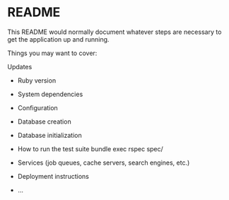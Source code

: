 # README

This README would normally document whatever steps are necessary to get the
application up and running.

Things you may want to cover:

Updates

* Ruby version

* System dependencies

* Configuration

* Database creation

* Database initialization

* How to run the test suite
  bundle exec rspec spec/

* Services (job queues, cache servers, search engines, etc.)

* Deployment instructions

* ...
